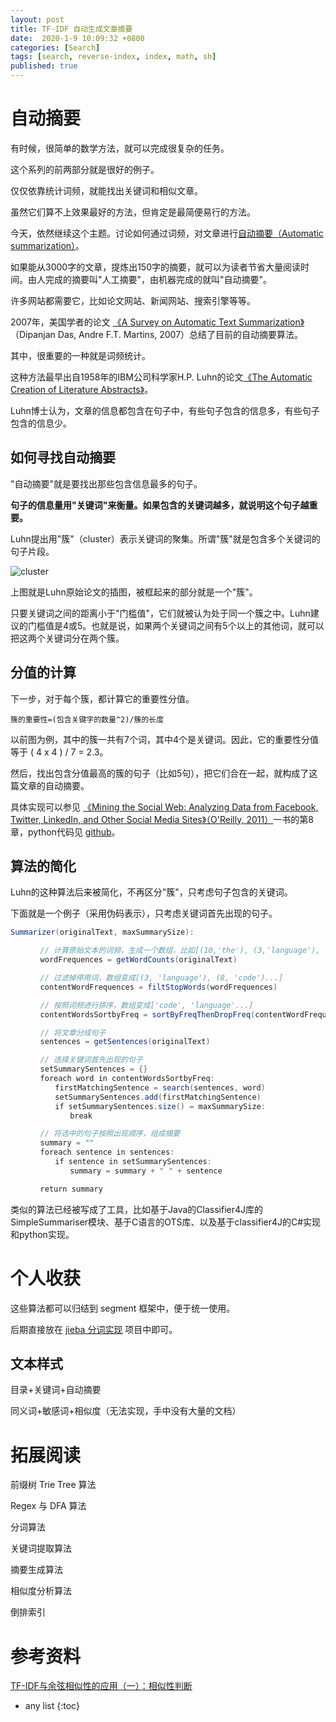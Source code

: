 ```yaml
---
layout: post
title: TF-IDF 自动生成文章摘要
date:  2020-1-9 10:09:32 +0800
categories: [Search]
tags: [search, reverse-index, index, math, sh]
published: true
---
```


# 自动摘要

有时候，很简单的数学方法，就可以完成很复杂的任务。

这个系列的前两部分就是很好的例子。

仅仅依靠统计词频，就能找出关键词和相似文章。

虽然它们算不上效果最好的方法，但肯定是最简便易行的方法。

今天，依然继续这个主题。讨论如何通过词频，对文章进行[自动摘要（Automatic summarization）](http://en.wikipedia.org/wiki/Automatic_summarization)。

如果能从3000字的文章，提炼出150字的摘要，就可以为读者节省大量阅读时间。由人完成的摘要叫"人工摘要"，由机器完成的就叫"自动摘要"。

许多网站都需要它，比如论文网站、新闻网站、搜索引擎等等。

2007年，美国学者的论文 [《A Survey on Automatic Text Summarization》](http://www.cs.cmu.edu/~nasmith/LS2/das-martins.07.pdf)（Dipanjan Das, Andre F.T. Martins, 2007）总结了目前的自动摘要算法。

其中，很重要的一种就是词频统计。

这种方法最早出自1958年的IBM公司科学家H.P. Luhn的论文[《The Automatic Creation of Literature Abstracts》](http://www.di.ubi.pt/~jpaulo/competence/general/(1958)Luhn.pdf)。

Luhn博士认为，文章的信息都包含在句子中，有些句子包含的信息多，有些句子包含的信息少。

## 如何寻找自动摘要

"自动摘要"就是要找出那些包含信息最多的句子。

**句子的信息量用"关键词"来衡量。如果包含的关键词越多，就说明这个句子越重要。**

Luhn提出用"簇"（cluster）表示关键词的聚集。所谓"簇"就是包含多个关键词的句子片段。

![cluster](http://www.ruanyifeng.com/blogimg/asset/201303/bg2013032502.png)

上图就是Luhn原始论文的插图，被框起来的部分就是一个"簇"。

只要关键词之间的距离小于"门槛值"，它们就被认为处于同一个簇之中。Luhn建议的门槛值是4或5。也就是说，如果两个关键词之间有5个以上的其他词，就可以把这两个关键词分在两个簇。

## 分值的计算

下一步，对于每个簇，都计算它的重要性分值。

```
簇的重要性=(包含关键字的数量^2)/簇的长度
```

以前图为例，其中的簇一共有7个词，其中4个是关键词。因此，它的重要性分值等于 ( 4 x 4 ) / 7 = 2.3。

然后，找出包含分值最高的簇的句子（比如5句），把它们合在一起，就构成了这篇文章的自动摘要。

具体实现可以参见 [《Mining the Social Web: Analyzing Data from Facebook, Twitter, LinkedIn, and Other Social Media Sites》（O'Reilly, 2011）](http://www.amazon.com/Mining-Social-Web-Analyzing-Facebook/dp/1449388345)一书的第8章，python代码见 [github](https://github.com/ptwobrussell/Mining-the-Social-Web/blob/master/python_code/blogs_and_nlp__summarize.py)。

## 算法的简化

Luhn的这种算法后来被简化，不再区分"簇"，只考虑句子包含的关键词。

下面就是一个例子（采用伪码表示），只考虑关键词首先出现的句子。

```java
Summarizer(originalText, maxSummarySize):

　　　　// 计算原始文本的词频，生成一个数组，比如[(10,'the'), (3,'language'), (8,'code')...]
　　　　wordFrequences = getWordCounts(originalText)

　　　　// 过滤掉停用词，数组变成[(3, 'language'), (8, 'code')...]
　　　　contentWordFrequences = filtStopWords(wordFrequences)

　　　　// 按照词频进行排序，数组变成['code', 'language'...]
　　　　contentWordsSortbyFreq = sortByFreqThenDropFreq(contentWordFrequences)

　　　　// 将文章分成句子
　　　　sentences = getSentences(originalText)

　　　　// 选择关键词首先出现的句子
　　　　setSummarySentences = {}
　　　　foreach word in contentWordsSortbyFreq:
　　　　　　firstMatchingSentence = search(sentences, word)
　　　　　　setSummarySentences.add(firstMatchingSentence)
　　　　　　if setSummarySentences.size() = maxSummarySize:
　　　　　　　　break

　　　　// 将选中的句子按照出现顺序，组成摘要
　　　　summary = ""
　　　　foreach sentence in sentences:
　　　　　　if sentence in setSummarySentences:
　　　　　　　　summary = summary + " " + sentence

　　　　return summary
```

类似的算法已经被写成了工具，比如基于Java的Classifier4J库的SimpleSummariser模块、基于C语言的OTS库、以及基于classifier4J的C#实现和python实现。

# 个人收获

这些算法都可以归结到 segment 框架中，便于统一使用。

后期直接放在 [jieba 分词实现](https://github.com/houbb/segment) 项目中即可。

## 文本样式

目录+关键词+自动摘要

同义词+敏感词+相似度（无法实现，手中没有大量的文档）

# 拓展阅读

前缀树 Trie Tree 算法

Regex 与 DFA 算法

分词算法

关键词提取算法

摘要生成算法

相似度分析算法

倒排索引

# 参考资料

[TF-IDF与余弦相似性的应用（一）：相似性判断](http://www.ruanyifeng.com/blog/2013/03/cosine_similarity.html)

* any list
{:toc}